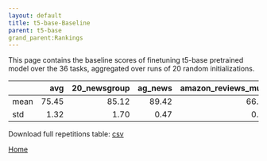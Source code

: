 ```yaml
---
layout: default
title: t5-base-Baseline
parent: t5-base
grand_parent:Rankings
---
```

This page contains the baseline scores of finetuning t5-base pretrained model over the 36 tasks,
aggregated over runs of 20 random initializations.
<br>

|      |   avg |   20_newsgroup |   ag_news |   amazon_reviews_multi |   anli |   boolq |    cb |   cola |   copa |   dbpedia |   esnli |   financial_phrasebank |   imdb |   isear |   mnli |   mrpc |   multirc |   poem_sentiment |   qnli |   qqp |   rotten_tomatoes |   rte |   sst2 |   sst_5bins |   stsb |   trec_coarse |   trec_fine |   tweet_ev_emoji |   tweet_ev_emotion |   tweet_ev_hate |   tweet_ev_irony |   tweet_ev_offensive |   tweet_ev_sentiment |   wic |   wnli |   wsc |   yahoo_answers |
|:-----|------:|---------------:|----------:|-----------------------:|-------:|--------:|------:|-------:|-------:|----------:|--------:|-----------------------:|-------:|--------:|-------:|-------:|----------:|-----------------:|-------:|------:|------------------:|------:|-------:|------------:|-------:|--------------:|------------:|-----------------:|-------------------:|----------------:|-----------------:|---------------------:|---------------------:|------:|-------:|------:|----------------:|
| mean | 75.45 |          85.12 |     89.42 |                  66.54 |  47.05 |   76.66 | 75.54 |  81.91 |  49.65 |     76.41 |   89.72 |                  85.30 |  92.33 |   71.28 |  83.80 |  85.66 |     60.28 |            74.42 |  90.38 | 88.94 |             88.61 | 73.68 |  93.84 |       55.55 |  85.31 |         97.21 |       92.33 |            44.88 |              79.51 |           52.74 |            73.74 |                84.03 |                70.21 | 67.19 |  55.35 | 60.00 |           71.59 |
| std  |  1.32 |           1.70 |      0.47 |                   0.45 |   4.21 |    5.89 | 19.57 |   0.64 |   4.58 |      1.16 |    2.59 |                   1.29 |   1.14 |    1.25 |   8.47 |   4.78 |      1.52 |            26.17 |   8.39 |  4.78 |              0.37 |  6.02 |   0.46 |        0.59 |   9.02 |          2.66 |        0.70 |             2.82 |               9.72 |            1.06 |             8.74 |                 0.57 |                 0.39 |  3.91 |   2.33 |  5.01 |            0.39 |

Download full repetitions table: [csv](./results/models_results_t5-base_pretrain.csv)

[Home](Home)